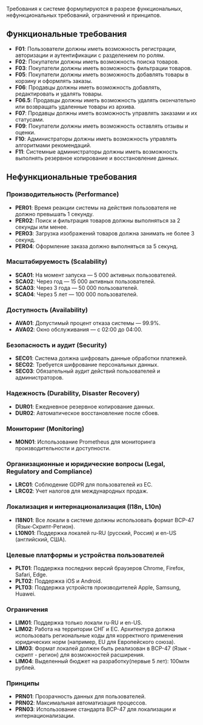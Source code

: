 
Требования к системе формулируются в разрезе функциональных, нефункциональных требований, ограничений и принципов.
## Функциональные требования

- **F01**: Пользователи должны иметь возможность регистрации, авторизации и аутентификации с разделением по ролям.
- **F02**: Покупатели должны иметь возможность поиска товаров.
- **F03**: Покупатели должны иметь возможность фильтрации товаров.
- **F05**: Покупатели должны иметь возможность добавлять товары в корзину и оформлять заказы.
- **F06**: Продавцы должны иметь возможность добавлять, редактировать и удалять товары.
- **F06.5**: Продавцы должны иметь возможность удалять окончательно или возвращать удаленные товары из архива.
- **F07**: Продавцы должны иметь возможность управлять заказами и их статусами.
- **F09**: Покупатели должны иметь возможность оставлять отзывы и оценки.
- **F10**: Администраторы должны иметь возможность управлять алгоритмами рекомендаций.
- **F11**: Системные администраторы должны иметь возможность выполнять резервное копирование и восстановление данных.

## Нефункциональные требования

### Производительность (Performance)
- **PER01**: Время реакции системы на действия пользователя не должно превышать 1 секунду.
- **PER02**: Поиск и фильтрация товаров должны выполняться за 2 секунды или менее.
- **PER03**: Загрузка изображений товаров должна занимать не более 3 секунд.
- **PER04**: Оформление заказа должно выполняться за 5 секунд.

### Масштабируемость (Scalability)
- **SCA01**: На момент запуска — 5 000 активных пользователей.
- **SCA02**: Через год — 15 000 активных пользователей.
- **SCA03**: Через 3 года — 50 000 пользователей.
- **SCA04**: Через 5 лет — 100 000 пользователей.

### Доступность (Availability)
- **AVA01**: Допустимый процент отказа системы — 99.9%.
- **AVA02**: Окно обслуживания — с 02:00 до 04:00.

### Безопасность и аудит (Security)
- **SEC01**: Система должна шифровать данные обработки платежей.
- **SEC02**: Требуется шифрование персональных данных.
- **SEC03**: Обязательный аудит действий пользователей и администраторов.

### Надежность (Durability, Disaster Recovery)
- **DUR01**: Ежедневное резервное копирование данных.
- **DUR02**: Автоматическое восстановление после сбоев.

### Мониторинг (Monitoring)
- **MON01**: Использование Prometheus для мониторинга производительности и доступности.

### Организационные и юридические вопросы (Legal, Regulatory and Compliance)
- **LRC01**: Соблюдение GDPR для пользователей из ЕС.
- **LRC02**: Учет налогов для международных продаж.

### Локализация и интернационализация (I18n, L10n)
- **I18N01**: Все локали в системе должны использовать формат BCP-47 (Язык-Скрипт-Регион).
- **L10N01**: Поддержка локалей ru-RU (русский, Россия) и en-US (английский, США).

### Целевые платформы и устройства пользователей
- **PLT01**: Поддержка последних версий браузеров Chrome, Firefox, Safari, Edge.
- **PLT02**: Поддержка iOS и Android.
- **PLT03**: Поддержка устройств производителей Apple, Samsung, Huawei.

### Ограничения
- **LIM01**: Поддержка только локали ru-RU и en-US.
- **LIM02**: Работа на территории СНГ и ЕС. Архитектура должна использовать региональные коды для корректного применения юридических норм (например, EU для Европейского союза).
- **LIM03**: Формат локалей должен быть реализован в BCP-47 (Язык - скрипт - регион) для возможностей расширения.
- **LIM04**: Выделенный бюджет на разработку(первые 5 лет): 100млн рублей.

### Принципы
- **PRN01**: Прозрачность данных для пользователей.
- **PRN02**: Максимальная автоматизация процессов.
- **PRN03**: Использование стандарта BCP-47 для локализации и интернационализации.
